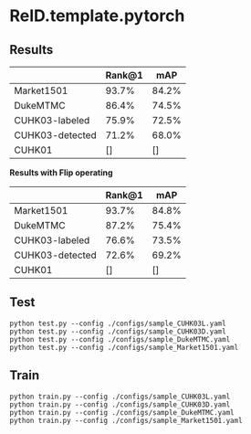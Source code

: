 # ReID.template.pytorch

## Results

| | Rank@1 | mAP| 
| -------- | ----- | ---- | 
| Market1501 | 93.7% | 84.2% |
| DukeMTMC | 86.4% | 74.5% | 
| CUHK03-labeled | 75.9% | 72.5% | 
| CUHK03-detected | 71.2% | 68.0% | 
| CUHK01 | [] | [] | 

**Results with Flip operating**

| | Rank@1 | mAP| 
| -------- | ----- | ---- | 
| Market1501 | 93.7% | 84.8% |
| DukeMTMC | 87.2% | 75.4% | 
| CUHK03-labeled | 76.6% | 73.5% | 
| CUHK03-detected | 72.6% | 69.2% | 
| CUHK01 | [] | [] | 

## Test

```shell script
python test.py --config ./configs/sample_CUHK03L.yaml
python test.py --config ./configs/sample_CUHK03D.yaml
python test.py --config ./configs/sample_DukeMTMC.yaml
python test.py --config ./configs/sample_Market1501.yaml
```

## Train

```shell script
python train.py --config ./configs/sample_CUHK03L.yaml
python train.py --config ./configs/sample_CUHK03D.yaml
python train.py --config ./configs/sample_DukeMTMC.yaml
python train.py --config ./configs/sample_Market1501.yaml
```

